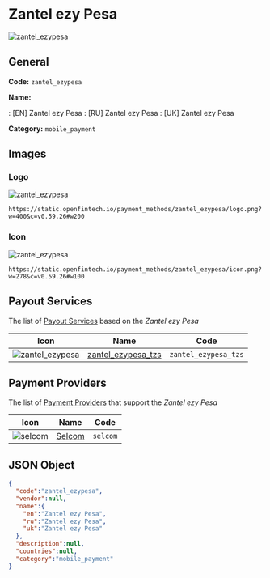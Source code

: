 
# Zantel ezy Pesa 
![zantel_ezypesa](https://static.openfintech.io/payment_methods/zantel_ezypesa/logo.png?w=400&c=v0.59.26#w200)  

## General 
**Code:** `zantel_ezypesa` 
 
**Name:** 
 
:	[EN] Zantel ezy Pesa 
:	[RU] Zantel ezy Pesa 
:	[UK] Zantel ezy Pesa 
 
**Category:** `mobile_payment` 
 

## Images 

### Logo 
![zantel_ezypesa](https://static.openfintech.io/payment_methods/zantel_ezypesa/logo.png?w=400&c=v0.59.26#w200)  

```
https://static.openfintech.io/payment_methods/zantel_ezypesa/logo.png?w=400&c=v0.59.26#w200
```  

### Icon 
![zantel_ezypesa](https://static.openfintech.io/payment_methods/zantel_ezypesa/icon.png?w=278&c=v0.59.26#w100)  

```
https://static.openfintech.io/payment_methods/zantel_ezypesa/icon.png?w=278&c=v0.59.26#w100
```  

## Payout Services 
 
The list of [Payout Services](/payout-services/) based on the _Zantel ezy Pesa_ 

|Icon|Name|Code| 
|:---:|:---:|:---:| 
|![zantel_ezypesa](https://static.openfintech.io/payout_methods/zantel_ezypesa/icon.png?w=278&c=v0.59.26#w40) |[zantel_ezypesa_tzs](/payout-services/zantel_ezypesa_tzs/)|`zantel_ezypesa_tzs`| 
 

## Payment Providers 
 
The list of [Payment Providers](/payment-providers/) that support the _Zantel ezy Pesa_ 

|Icon|Name|Code| 
|:---:|:---:|:---:| 
|![selcom](https://static.openfintech.io/payment_providers/selcom/icon.png?w=278&c=v0.59.26#w100) |[Selcom](/payment-providers/selcom/)|`selcom`| 
 

## JSON Object 

```json
{
  "code":"zantel_ezypesa",
  "vendor":null,
  "name":{
    "en":"Zantel ezy Pesa",
    "ru":"Zantel ezy Pesa",
    "uk":"Zantel ezy Pesa"
  },
  "description":null,
  "countries":null,
  "category":"mobile_payment"
}
```  
